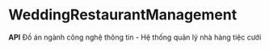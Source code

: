 # WeddingRestaurantManagement
__API__
Đồ án ngành công nghệ thông tin - Hệ thống quản lý nhà hàng tiệc cưới
